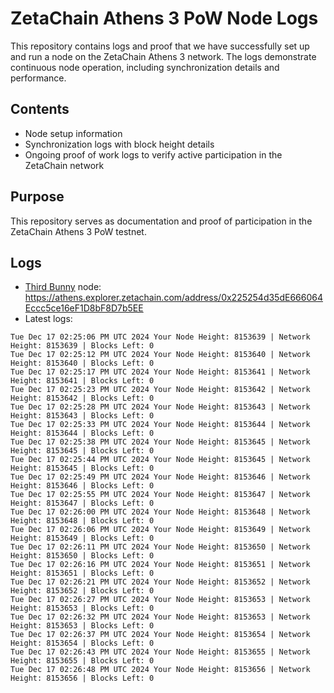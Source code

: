 # ZetaChain Athens 3 PoW Node Logs
This repository contains logs and proof that we have successfully set up and run a node on the ZetaChain Athens 3 network. The logs demonstrate continuous node operation, including synchronization details and performance.

## Contents
- Node setup information
- Synchronization logs with block height details
- Ongoing proof of work logs to verify active participation in the ZetaChain network

## Purpose
This repository serves as documentation and proof of participation in the ZetaChain Athens 3 PoW testnet.

## Logs

- [Third Bunny](https://thirdbunny.xyz/) node: https://athens.explorer.zetachain.com/address/0x225254d35dE666064Eccc5ce16eF1D8bF8D7b5EE
- Latest logs:
```
Tue Dec 17 02:25:06 PM UTC 2024 Your Node Height: 8153639 | Network Height: 8153639 | Blocks Left: 0
Tue Dec 17 02:25:12 PM UTC 2024 Your Node Height: 8153640 | Network Height: 8153640 | Blocks Left: 0
Tue Dec 17 02:25:17 PM UTC 2024 Your Node Height: 8153641 | Network Height: 8153641 | Blocks Left: 0
Tue Dec 17 02:25:23 PM UTC 2024 Your Node Height: 8153642 | Network Height: 8153642 | Blocks Left: 0
Tue Dec 17 02:25:28 PM UTC 2024 Your Node Height: 8153643 | Network Height: 8153643 | Blocks Left: 0
Tue Dec 17 02:25:33 PM UTC 2024 Your Node Height: 8153644 | Network Height: 8153644 | Blocks Left: 0
Tue Dec 17 02:25:38 PM UTC 2024 Your Node Height: 8153645 | Network Height: 8153645 | Blocks Left: 0
Tue Dec 17 02:25:44 PM UTC 2024 Your Node Height: 8153645 | Network Height: 8153645 | Blocks Left: 0
Tue Dec 17 02:25:49 PM UTC 2024 Your Node Height: 8153646 | Network Height: 8153646 | Blocks Left: 0
Tue Dec 17 02:25:55 PM UTC 2024 Your Node Height: 8153647 | Network Height: 8153647 | Blocks Left: 0
Tue Dec 17 02:26:00 PM UTC 2024 Your Node Height: 8153648 | Network Height: 8153648 | Blocks Left: 0
Tue Dec 17 02:26:06 PM UTC 2024 Your Node Height: 8153649 | Network Height: 8153649 | Blocks Left: 0
Tue Dec 17 02:26:11 PM UTC 2024 Your Node Height: 8153650 | Network Height: 8153650 | Blocks Left: 0
Tue Dec 17 02:26:16 PM UTC 2024 Your Node Height: 8153651 | Network Height: 8153651 | Blocks Left: 0
Tue Dec 17 02:26:21 PM UTC 2024 Your Node Height: 8153652 | Network Height: 8153652 | Blocks Left: 0
Tue Dec 17 02:26:27 PM UTC 2024 Your Node Height: 8153653 | Network Height: 8153653 | Blocks Left: 0
Tue Dec 17 02:26:32 PM UTC 2024 Your Node Height: 8153653 | Network Height: 8153653 | Blocks Left: 0
Tue Dec 17 02:26:37 PM UTC 2024 Your Node Height: 8153654 | Network Height: 8153654 | Blocks Left: 0
Tue Dec 17 02:26:43 PM UTC 2024 Your Node Height: 8153655 | Network Height: 8153655 | Blocks Left: 0
Tue Dec 17 02:26:48 PM UTC 2024 Your Node Height: 8153656 | Network Height: 8153656 | Blocks Left: 0
```

